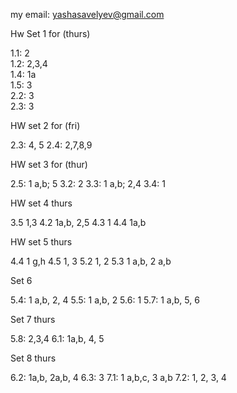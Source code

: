 my email: yashasavelyev@gmail.com

Hw Set 1 for (thurs)

1.1: 2  
1.2: 2,3,4  
1.4: 1a  
1.5: 3  
2.2: 3  
2.3: 3 

HW set 2 for (fri)

2.3: 4, 5
2.4: 2,7,8,9

HW set 3 for (thur)

2.5: 1 a,b; 5
3.2: 2
3.3: 1 a,b; 2,4
3.4: 1

HW set 4 thurs

3.5 1,3
4.2 1a,b, 2,5
4.3 1
4.4 1a,b

HW set 5 thurs

4.4 1 g,h
4.5 1, 3
5.2 1, 2
5.3 1 a,b, 2 a,b

Set 6 

5.4: 1 a,b, 2, 4
5.5: 1 a,b, 2
5.6: 1
5.7: 1 a,b, 5, 6

Set 7 thurs

5.8: 2,3,4
6.1: 1a,b, 4, 5

Set 8 thurs

6.2: 1a,b, 2a,b, 4
6.3: 3
7.1: 1 a,b,c, 3 a,b
7.2: 1, 2, 3, 4
